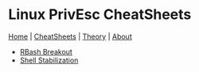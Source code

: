 # Linux PrivEsc CheatSheets
[Home](index.md) | [CheatSheets](cheatsheets.md) | [Theory](theory.md) | [About](about.md)

* [RBash Breakout](LinuxPrivEsc/RestrictedShells.md)
* [Shell Stabilization](LinuxPrivEsc/shellstabilization.md)
